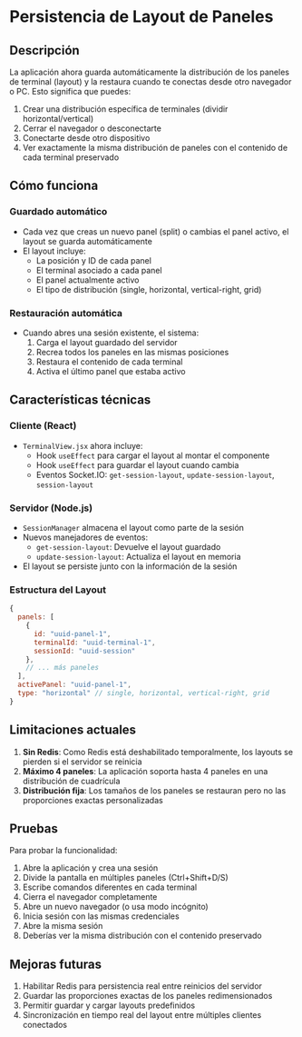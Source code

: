 # Persistencia de Layout de Paneles

## Descripción

La aplicación ahora guarda automáticamente la distribución de los paneles de terminal (layout) y la restaura cuando te conectas desde otro navegador o PC. Esto significa que puedes:

1. Crear una distribución específica de terminales (dividir horizontal/vertical)
2. Cerrar el navegador o desconectarte
3. Conectarte desde otro dispositivo
4. Ver exactamente la misma distribución de paneles con el contenido de cada terminal preservado

## Cómo funciona

### Guardado automático
- Cada vez que creas un nuevo panel (split) o cambias el panel activo, el layout se guarda automáticamente
- El layout incluye:
  - La posición y ID de cada panel
  - El terminal asociado a cada panel
  - El panel actualmente activo
  - El tipo de distribución (single, horizontal, vertical-right, grid)

### Restauración automática
- Cuando abres una sesión existente, el sistema:
  1. Carga el layout guardado del servidor
  2. Recrea todos los paneles en las mismas posiciones
  3. Restaura el contenido de cada terminal
  4. Activa el último panel que estaba activo

## Características técnicas

### Cliente (React)
- `TerminalView.jsx` ahora incluye:
  - Hook `useEffect` para cargar el layout al montar el componente
  - Hook `useEffect` para guardar el layout cuando cambia
  - Eventos Socket.IO: `get-session-layout`, `update-session-layout`, `session-layout`

### Servidor (Node.js)
- `SessionManager` almacena el layout como parte de la sesión
- Nuevos manejadores de eventos:
  - `get-session-layout`: Devuelve el layout guardado
  - `update-session-layout`: Actualiza el layout en memoria
- El layout se persiste junto con la información de la sesión

### Estructura del Layout
```javascript
{
  panels: [
    {
      id: "uuid-panel-1",
      terminalId: "uuid-terminal-1",
      sessionId: "uuid-session"
    },
    // ... más paneles
  ],
  activePanel: "uuid-panel-1",
  type: "horizontal" // single, horizontal, vertical-right, grid
}
```

## Limitaciones actuales

1. **Sin Redis**: Como Redis está deshabilitado temporalmente, los layouts se pierden si el servidor se reinicia
2. **Máximo 4 paneles**: La aplicación soporta hasta 4 paneles en una distribución de cuadrícula
3. **Distribución fija**: Los tamaños de los paneles se restauran pero no las proporciones exactas personalizadas

## Pruebas

Para probar la funcionalidad:

1. Abre la aplicación y crea una sesión
2. Divide la pantalla en múltiples paneles (Ctrl+Shift+D/S)
3. Escribe comandos diferentes en cada terminal
4. Cierra el navegador completamente
5. Abre un nuevo navegador (o usa modo incógnito)
6. Inicia sesión con las mismas credenciales
7. Abre la misma sesión
8. Deberías ver la misma distribución con el contenido preservado

## Mejoras futuras

1. Habilitar Redis para persistencia real entre reinicios del servidor
2. Guardar las proporciones exactas de los paneles redimensionados
3. Permitir guardar y cargar layouts predefinidos
4. Sincronización en tiempo real del layout entre múltiples clientes conectados